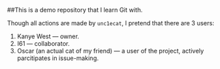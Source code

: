 ##This is a demo repository that I learn Git with.

Though all actions are made by `unc1ecat`, I pretend that there are 3 users:
1. Kanye West — owner.
2. I61 — collaborator.
3. Oscar (an actual cat of my friend) — a user of the project, actively parcitipates in issue-making.

